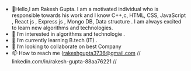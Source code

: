 - 👋Hello,I am Rakesh Gupta. I am a motivated individual who is responsible towards his work and I know C++,c, HTML,
   CSS, JavaScript , React js , Express js , Mongo DB, Data structure . I am always excited to learn new algorithms and technologies.
- 👀 I’m interested in algorithms and technologie .
- 🌱 I’m currently learning  B.tech (IT) .
- 💞️ I’m looking to collaborate on best Company
- 📫 How to reach me (rakeshgupta3736@gmail.com // linkedin.com/in/rakesh-gupta-88aa76221 // 


